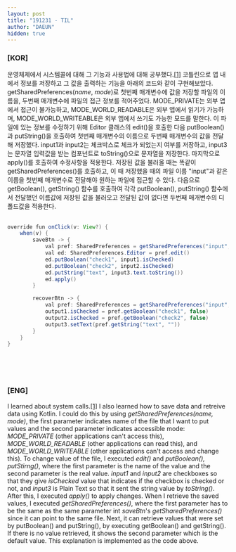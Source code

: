 ```yaml
---
layout: post
title: "191231 - TIL"
author: "DAEUN"
hidden: true
---
```


### [KOR]
운영체제에서 시스템콜에 대해 그 기능과 사용법에 대해 공부했다.[[1]](/2019-12-31/system-call) 코틀린으로 앱 내에서 정보를 저장하고 그 값을 출력하는 기능을 아래의 코드와 같이 구현해보았다. getSharedPreferences(_name_, _mode_)로 첫번째 매개변수에 값을 저장할 파일의 이름을, 두번째 매개변수에 파일의 접근 정보를 적어주었다. MODE_PRIVATE는 외부 앱에서 접근이 불가능하고, MODE_WORLD_READABLE은 외부 앱에서 읽기가 가능하며, MODE_WORLD_WRITEABLE은 외부 앱에서 쓰기도 가능한 모드를 말한다. 이 파일에 있는 정보를 수정하기 위해 Editor 클래스의 edit()을 호출한 다음 putBoolean()과 putString()을 호출하여 첫번째 매개변수의 이름으로 두번째 매개변수의 값을 전달해 저장했다. input1과 input2는 체크박스로 체크가 되었는지 여부를 저장하고, input3는 문자열 입력값을 받는 컴포넌트로 toString()으로 문자열을 저장한다. 마지막으로 apply()를 호출하여 수정사항을 적용한다.
저장된 값을 불러올 때는 똑같이 getSharedPreferences()를 호출하고, 이 때 저장했을 때의 파일 이름 "input"과 같은 이름을 첫번째 매개변수로 전달해야 원하는 파일에 접근할 수 있다. 다음으로 getBoolean(), getString() 함수를 호출하여 각각 putBoolean(), putString() 함수에서 전달했던 이름값에 저장된 값을 불러오고 전달된 값이 없다면 두번째 매개변수의 디폴드값을 적용한다.
<br><br>
```java
override fun onClick(v: View?) {
	when(v) {
		saveBtn -> {
			val pref: SharedPreferences = getSharedPreferences("input", Context.MODE_PRIVATE)
			val ed: SharedPreferences.Editor = pref.edit()
			ed.putBoolean("check1", input1.isChecked)
			ed.putBoolean("check2", input2.isChecked)
			ed.putString("text", input3.text.toString())
			ed.apply()
		}

		recoverBtn -> {
			val pref: SharedPreferences = getSharedPreferences("input", Context.MODE_PRIVATE)
			output1.isChecked = pref.getBoolean("check1", false)
			output2.isChecked = pref.getBoolean("check2", false)
			output3.setText(pref.getString("text", ""))
		}
	}
}
```
<br><br><br>
### [ENG]
I learned about system calls.[[1]](/2019-12-31/system-call) I also learned how to save data and retreive data using Kotlin. I could do this by using _getSharedPreferences(name, mode)_, the first parameter indicates name of the file that I want to put values and the second parameter indicates accessible mode: _MODE\_PRIVATE_ (other applications can't access this), _MODE\_WORLD\_READABLE_ (other applications can read this), and _MODE\_WORLD\_WRITEABLE_ (other applications can't access and change this). To change value of the file, I executed _edit()_ and _putBoolean(), putStirng()_, where the first parameter is the name of the value and the second parameter is the real value. _input1_ and _input2_ are checkboxes so that they give _isChecked_ value that indicates if the checkbox is checked or not, and _input3_ is Plain Text so that it sent the string value by _toString()_. After this, I executed _apply()_ to apply changes.
When I retrieve the saved values, I executed _getSharedPreferences()_, where the first parameter has to be the same as the same parameter int _saveBtn_'s _getSharedPreferences()_ since it can point to the same file. Next, it can retrieve values that were set by putBoolean() and putString(), by executing getBoolean() and getString(). If there is no value retrieved, it shows the second parameter which is the default value.
This explanation is implemented as the code above.